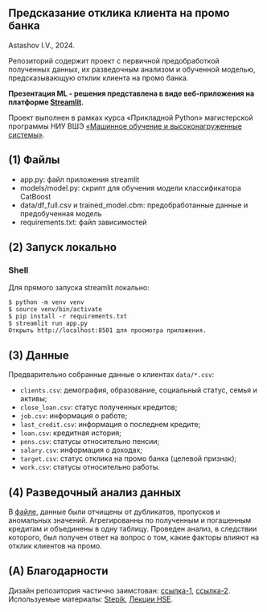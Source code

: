 ##  Предсказание отклика клиента на промо банка


Astashov I.V., 2024.

Репозиторий содержит проект с первичной предобработкой полученных данных, их разведочным анализом
и обученной моделью, предсказывающую отклик клиента на промо банка. 

**Презентация ML - решения представлена в виде веб-приложения на платформе [Streamlit]().**

Проект выполнен в рамках курса «Прикладной Python» магистерской программы НИУ ВШЭ 
[«Машинное обучение и высоконагруженные системы»](https://www.hse.ru/ma/mlds/).

## (1) Файлы

- app.py: файл приложения streamlit
- models/model.py: скрипт для обучения модели классификатора CatBoost 
- data/df_full.csv и trained_model.cbm: предобработанные данные и предобученная модель  
- requirements.txt: файл зависимостей

## (2) Запуск локально

### Shell

Для прямого запуска streamlit локально:

```
$ python -m venv venv
$ source venv/bin/activate
$ pip install -r requirements.txt
$ streamlit run app.py
Открыть http://localhost:8501 для просмотра приложения.
```

## (3) Данные

Предварительно собранные данные о клиентах `data/*.csv`:

- `clients.csv`: демография, образование, социальный статус, семья и активы;
- `close_loan.csv`: статус полученных кредитов;
- `job.csv`: информация о работе;
- `last_credit.csv`: информация о последнем кредите; 
- `loan.csv`: кредитная история;  
- `pens.csv`: статусы относительно пенсии;
- `salary.csv`: информация о доходах;
- `target.csv`: статус отклика на промо банка (целевой признак);
- `work.csv`: статусы относительно работы.

## (4) Разведочный анализ данных

В [файле](notebooks\bank_promo_eda.ipynb), данные были отчищены от дубликатов, пропусков и аномальных 
значений. Агрегированны по полученным и погашенным кредитам и объединены в одну таблицу.
Проведен анализ, в следствии которого, был получен ответ на вопрос о том,
какие факторы влияют на отклик клиентов на промо.

## (A) Благодарности

Дизайн репозитория частично заимстован: [ссылка-1](https://rateyourflight.streamlit.app/), 
[ссылка-2](https://github.com/evgpat/streamlit_demo).
Используемые материалы: [Stepik](https://stepik.org/lesson/1009061/step/6?unit=1016868),
[Лекции HSE](https://www.youtube.com/watch?v=J0EnFcdGW1I&list=PLmA-1xX7IuzADGz3hSgPPm6ib11Z0HSML&index=4).

